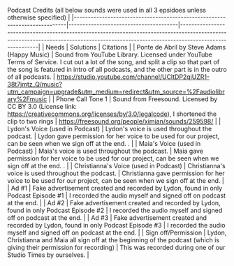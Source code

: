 Podcast Credits (all below sounds were used in all 3 epsidoes unless otherwise specified)                                                                                                                                                                                 |
|---------------------------------------------------------------------------|---------------------------------------|---------------------------------------------------------------------------------------------------------------------------------------------------------------------------------------|
| Needs                                                                     | Solutions                             | Citations                                                                                                                                                                             |
| Ponte de Abril by Steve Adams (Happy Music)                                                    | Sound from YouTube Library\.  Licensed under YouTube Terms of Service.  I cut out a lot of the song, and split a clip so that part of the song is featured in intro of all podcasts, and the other part is in the outro of all podcasts.      | https://studio.youtube.com/channel/UCltDP2qjUZR1-38t7jmtz_Q/music?utm_campaign=upgrade&utm_medium=redirect&utm_source=%2Faudiolibrary%2Fmusic                                                                               |
| Phone Call Tone 1                                                | Sound from Freesound. Licensed by CC BY 3.0 (License link: https://creativecommons.org/licenses/by/3.0/legalcode), I shortened the clip to two rings         | https://freesound.org/people/ximian/sounds/259598/                                                                                      |
| Lydon's Voice (used in Podcast)                                               | Lydon's voice is used throughout the podcast.     | Lydon gave permission for her voice to be used for our project, can be seen when we sign off at the end.    .                                                                          |
| Maia's Voice (used in Podcast)                                               | Maia's voice is used throughout the podcast.    | Maia gave permission for her voice to be used for our project, can be seen when we sign off at the end.    .                                                                             |
| Christianna's Voice (used in Podcast)                                               | Christianna's voice is used throughout the podcast.      | Christianna gave permission for her voice to be used for our project, can be seen when we sign off at the end.                                                                             |
| Ad #1                                             | Fake advertisement created and recorded by Lydon, found in only Podcast Episode #1     | I recorded the audio myself and signed off on podcast at the end.                                                                        |
| Ad #2                                             | Fake advertisement created and recorded by Lydon, found in only Podcast Episode #2     | I recorded the audio myself and signed off on podcast at the end.                                                                        |
| Ad #3                                             | Fake advertisement created and recorded by Lydon, found in only Podcast Episode #3     | I recorded the audio myself and signed off on podcast at the end.                                                                        |
| Sign off/Permission                                             | Lydon, Christianna and Maia all sign off at the beginning of the podcast (which is giving their permission for recording)     | This was recorded during one of our Studio Times by ourselves.                                                                |
